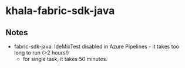 # khala-fabric-sdk-java

## Notes
- fabric-sdk-java: IdeMixTest disabled in Azure Pipelines - it takes too long to run (>2 hours!)
    - for single task, it takes 50 minutes.